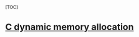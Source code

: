 [TOC]





# [C dynamic memory allocation](https://en.wikipedia.org/wiki/C_dynamic_memory_allocation)